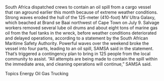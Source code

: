 South Africa dispatched crews to contain an oil spill from a cargo vessel that ran aground earlier this month because of extreme weather conditions.
Strong waves eroded the hull of the 125-meter (410-foot) MV Ultra Galaxy, which beached at Brand se Baai northwest of Cape Town on July 9.
Salvage workers removed several lube oil drums and about eight tons of marine gas oil from the fuel tanks in the wreck, before weather conditions deteriorated and delayed operations, according to a statement by the South African Maritime Safety Authority.
Powerful waves over the weekend broke the vessel into four parts, leading to an oil spill, SAMSA said in the statement. That’s triggered a contingency plan to bring in 125 people from the local community to assist.
“All attempts are being made to contain the spill within the immediate area, and cleaning operations will continue,” SAMSA said.

Topics
Energy
Oil Gas
Trucking
